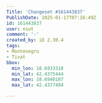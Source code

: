 ```yaml
---
Title: 'Changeset #161443837'
PublishDate: 2025-01-17T07:16:49Z
id: 161443837
user: nsut
comment: '-'
created_by: iD 2.30.4
tags:
- Montenegro
- Tivat
bbox:
  min_lon: 18.6933318
  min_lat: 42.4375444
  max_lon: 18.6940187
  max_lat: 42.4377494

---
```


